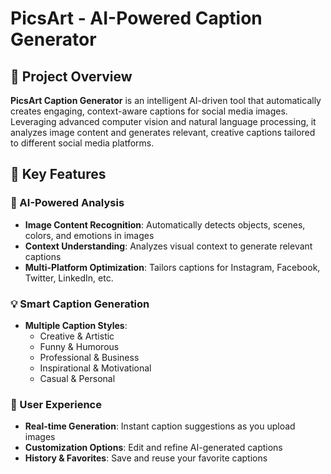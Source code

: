 # PicsArt - AI-Powered Caption Generator

## 📝 Project Overview
**PicsArt Caption Generator** is an intelligent AI-driven tool that automatically creates engaging, context-aware captions for social media images. Leveraging advanced computer vision and natural language processing, it analyzes image content and generates relevant, creative captions tailored to different social media platforms.

## 🚀 Key Features

### 🤖 AI-Powered Analysis
- **Image Content Recognition**: Automatically detects objects, scenes, colors, and emotions in images
- **Context Understanding**: Analyzes visual context to generate relevant captions
- **Multi-Platform Optimization**: Tailors captions for Instagram, Facebook, Twitter, LinkedIn, etc.

### 💡 Smart Caption Generation
- **Multiple Caption Styles**: 
  - Creative & Artistic
  - Funny & Humorous
  - Professional & Business
  - Inspirational & Motivational
  - Casual & Personal

### 🎨 User Experience
- **Real-time Generation**: Instant caption suggestions as you upload images
- **Customization Options**: Edit and refine AI-generated captions
- **History & Favorites**: Save and reuse your favorite captions
